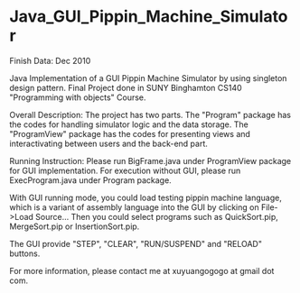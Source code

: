 Java_GUI_Pippin_Machine_Simulator
=================================

Finish Data: Dec 2010

Java Implementation of a GUI Pippin Machine Simulator by using singleton design pattern. Final Project done in SUNY Binghamton CS140 "Programming with objects" Course.

Overall Description:
The project has two parts. The "Program" package has the codes for handling simulator logic and the data storage. The "ProgramView" package has the codes for presenting views and interactivating between users and the back-end part.

Running Instruction:
Please run BigFrame.java under ProgramView package for GUI implementation. For execution without GUI, please run ExecProgram.java under Program package.

With GUI running mode, you could load testing pippin machine language, which is a variant of assembly language into the GUI by clicking on File->Load Source... Then you could select programs such as QuickSort.pip, MergeSort.pip or InsertionSort.pip.

The GUI provide "STEP", "CLEAR", "RUN/SUSPEND" and "RELOAD" buttons.

For more information, please contact me at xuyuangogogo at gmail dot com.
